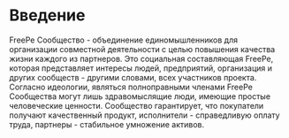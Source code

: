 # Введение


FreePe Сообщество - объединение единомышленников для организации совместной деятельности с целью повышения качества жизни каждого из партнеров. Это социальная составляющая FreePe, которая представляет интересы людей, предприятий, организация и других сообществ - другими словами, всех участников проекта. Согласно идеологии, являться полноправными членами FreePe Сообщества могут лишь здравомыслящие люди, имеющие простые человеческие ценности. Сообщество гарантирует, что покупатели получают качественный продукт, исполнители - справедливую оплату труда, партнеры - стабильное умножение активов.